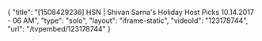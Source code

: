 {
    "title": "[1508429236] HSN | Shivan Sarna's Holiday Host Picks 10.14.2017 - 06 AM",
    "type": "solo",
    "layout": "iframe-static",
    "videoId": "123178744",
    "url": "\/tvpembed\/123178744"
}